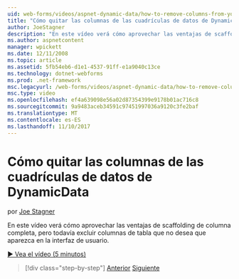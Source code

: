 ```yaml
---
uid: web-forms/videos/aspnet-dynamic-data/how-to-remove-columns-from-your-dynamicdata-data-grids
title: "Cómo quitar las columnas de las cuadrículas de datos de DynamicData | Documentos de Microsoft"
author: JoeStagner
description: "En este vídeo verá cómo aprovechar las ventajas de scaffolding de columna completa, pero todavía excluir columnas de tabla que no desea que aparezca en su interfac usuario..."
ms.author: aspnetcontent
manager: wpickett
ms.date: 12/11/2008
ms.topic: article
ms.assetid: 5fb54eb6-d1e1-4537-91ff-e1a9040c13ce
ms.technology: dotnet-webforms
ms.prod: .net-framework
msc.legacyurl: /web-forms/videos/aspnet-dynamic-data/how-to-remove-columns-from-your-dynamicdata-data-grids
msc.type: video
ms.openlocfilehash: ef4a639098e56a02d87354399e9178b01ac716c8
ms.sourcegitcommit: 9a9483aceb34591c97451997036a9120c3fe2baf
ms.translationtype: MT
ms.contentlocale: es-ES
ms.lasthandoff: 11/10/2017
---
```

<a name="how-to-remove-columns-from-your-dynamicdata-data-grids"></a>Cómo quitar las columnas de las cuadrículas de datos de DynamicData
====================
por [Joe Stagner](https://github.com/JoeStagner)

En este vídeo verá cómo aprovechar las ventajas de scaffolding de columna completa, pero todavía excluir columnas de tabla que no desea que aparezca en la interfaz de usuario.

[&#9654; Vea el vídeo (5 minutos)](https://channel9.msdn.com/Blogs/ASP-NET-Site-Videos/how-to-remove-columns-from-your-dynamicdata-data-grids)

>[!div class="step-by-step"]
[Anterior](how-to-implement-custom-field-validation-with-imperative-logic-in-vb-or-c.md)
[Siguiente](how-to-create-table-specific-custom-forms-in-an-aspnet-dynamic-data-application.md)
